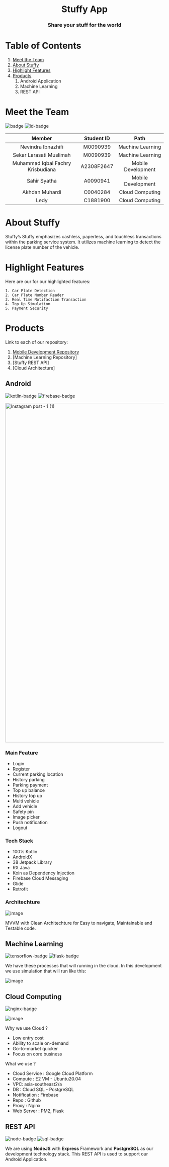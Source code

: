 
<p align="center">
  <h1 align="center">Stuffy App</h1>
  <h3 align="center">Share your stuff for the world </h3>

</p>

# Table of Contents
1. [Meet the Team](#Meet-the-Team)
2. [About Stuffy](#About-Stuffy)   
3. [Highlight Features](#Highlight-Features)
4. [Products](#Products)
    1. Android Application
    2. Machine Learning
    3. REST API

# Meet the Team
![badge](https://img.shields.io/badge/Team-Stuffy-blue)
![id-badge](https://img.shields.io/badge/ID%20Team-C22-PS089-blue)

|         Member              | Student ID |        Path        |
| :--------------------:      | :--------: | :----------------: | 
|   Nevindra Ibnazhifi        |  M0090939  |  Machine Learning  | 
|   Sekar Larasati Muslimah   |  M0090939  |  Machine Learning  |   
|  Muhammad Iqbal Fachry Krisbudiana      |  A2308F2647  | Mobile Development |       
|  Sahir Syatha               |  A0090941  | Mobile Development |         
|     Akhdan Muhardi          |  C0040284  |  Cloud Computing   |          
|          Ledy               |  C1881900  |  Cloud Computing   |              

# About Stuffy

Stuffy’s Stuffy emphasizes cashless, paperless, and touchless transactions within the parking service system. It utilizes machine learning to detect the license plate number of the vehicle.

# Highlight Features

Here are our for our highlighted features:

```
1. Car Plate Detection
2. Car Plate Number Reader
3. Real Time Notifaction Transaction
4. Top Up Simulation
5. Payment Security
```

# Products

Link to each of our repository:
1. [Mobile Development Repository](https://github.com/iqbalfachry/Stuffy)
2. [Machine Learning Repository]
3. [Stuffy REST API]
4. [Cloud Architecture]

## Android
![kotlin-badge] ![firebase-badge]

<img width="1080" alt="Instagram post - 1 (1)" src="https://user-images.githubusercontent.com/50267658/120613025-05f91500-c480-11eb-99ce-67d3ff792875.png">

### Main Feature

<ul>
  <li>Login</li>
  <li>Register</li>
  <li>Current parking location</li>
  <li>History parking</li>
  <li>Parking payment</li>
  <li>Top up balance</li>
  <li>History top up</li>
  <li>Multi vehicle</li>
  <li>Add vehicle</li>
  <li>Safety pin</li>
  <li>Image picker</li>
  <li>Push notification</li>
  <li>Logout</li>
</ul>

### Tech Stack

<ul>
  <li>100% Kotlin</li>
  <li>AndroidX</li>
  <li>38 Jetpack Library</li>
  <li>RX Java</li>
  <li>Koin as Dependency Injection</li>
  <li>Firebase Cloud Messaging</li>
  <li>Glide</li>
  <li>Retrofit</li>
</ul>

### Architechture

![image](https://user-images.githubusercontent.com/50267658/120593219-5b75f780-c469-11eb-8568-f29f5d3892bd.png)

MVVM with Clean Architechture for Easy to navigate, Maintainable and Testable code.

## Machine Learning

![tensorflow-badge] ![flask-badge]

We have these processes that will running in the cloud. In this development we use simulation that will run like this:

![image](images/payment_flow.png)

## Cloud Computing
![nginx-badge]

![image](images/arsitektur.png)

Why we use Cloud ?
- Low entry cost
- Ability to scale on-demand
- Go-to-market quicker
- Focus on core business

What we use ?
- Cloud Service : Google Cloud Platform
- Compute : E2 VM - Ubuntu20.04
- VPC: asia-southeast2/a
- DB : Cloud SQL - PostgreSQL
- Notification : Firebase
- Repo : Github
- Proxy : Nginx
- Web Server : PM2, Flask

## REST API
![node-badge] ![sql-badge] 

We are using **NodeJS** with **Express** Framework and **PostgreSQL** as our development technology stack. This REST API
is used to support our Android Application.


[tensorflow-badge]: https://img.shields.io/badge/Tensorflow-Object%20Detection-FF6F00?style=flat&logo=Tensorflow
[flask-badge]: https://img.shields.io/badge/REST%20API-NextInt%20API-FF6F00?style=flat&logo=flask
[kotlin-badge]: https://img.shields.io/badge/Android-NextInt%20Application-FF6F00?style=flat&logo=kotlin
[firebase-badge]: https://img.shields.io/badge/Android-Notification%20Sender-FF6F00?style=flat&logo=firebase
[node-badge]: https://img.shields.io/badge/REST%20API-NextInt%20API-FF6F00?style=flat&logo=express
[sql-badge]: https://img.shields.io/badge/REST%20API-NextInt%20API-FF6F00?style=flat&logo=postgresql

[nginx-badge]: https://img.shields.io/badge/Cloud%20Computing-Nginx-FF6F00?style=flat&logo=nginx
[gcp-badge]: https://img.shields.io/badge/Cloud%20Computing-Nginx-FF6F00?style=flat&logo=nginx
